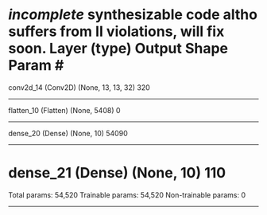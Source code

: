 ***incomplete***
synthesizable code altho suffers from II violations, will fix soon.
Layer (type)                 Output Shape              Param #   
=================================================================
conv2d_14 (Conv2D)           (None, 13, 13, 32)        320       
_________________________________________________________________
flatten_10 (Flatten)         (None, 5408)              0         
_________________________________________________________________
dense_20 (Dense)             (None, 10)                54090     
_________________________________________________________________
dense_21 (Dense)             (None, 10)                110       
=================================================================
Total params: 54,520
Trainable params: 54,520
Non-trainable params: 0
_________________________________________________________________

